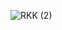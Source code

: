 ![RKK (2)](https://github.com/Rohail33/Realking_kernel_sm8250/assets/56790058/ce11a184-c5f8-430b-a9be-c490f13f4bf5)
